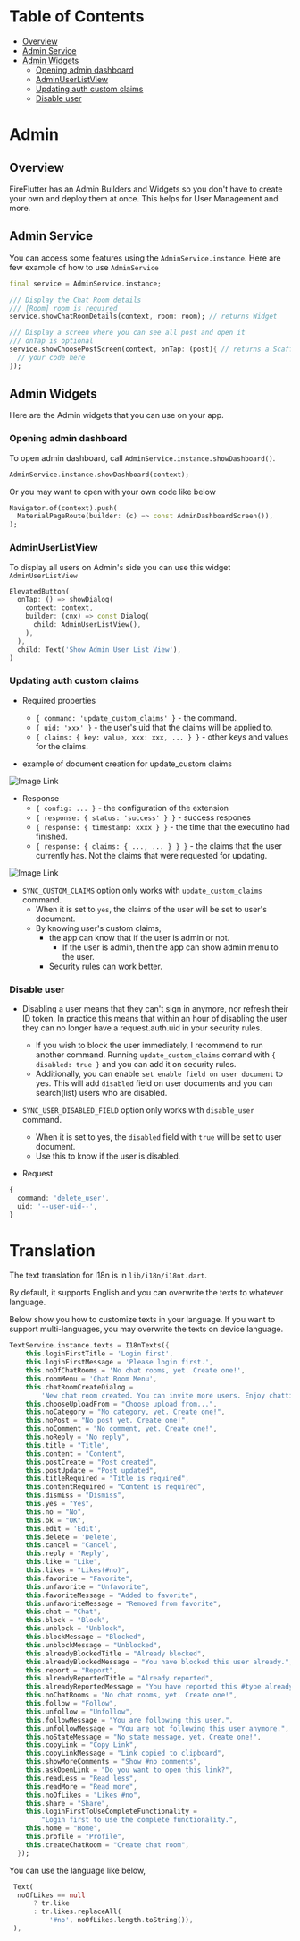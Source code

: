 # Table of Contents  


<!-- @import "[TOC]" {cmd="toc" depthFrom=2 depthTo=6 orderedList=false} -->
<!-- code_chunk_output -->
<!-- [toc] -->
- [Overview](#overview)
- [Admin Service](#admin-service)
- [Admin Widgets](#admin-widgets)
  - [Opening admin dashboard](#opening-admin-dashboard)
  - [AdminUserListView](#adminuserlistview)
  - [Updating auth custom claims](#updating-auth-custom-claims)
  - [Disable user](#disable-user)

<!-- /code_chunk_output -->

# Admin 

## Overview

FireFlutter has an Admin Builders and Widgets so you don't have to create your own and deploy them at once. This helps for User Management and more.

## Admin Service

You can access some features using the `AdminService.instance`. Here are few example of how to use `AdminService`

```dart
final service = AdminService.instance;

/// Display the Chat Room details
/// [Room] room is required
service.showChatRoomDetails(context, room: room); // returns Widget

/// Display a screen where you can see all post and open it
/// onTap is optional
service.showChoosePostScreen(context, onTap: (post){ // returns a Scaffold widget
  // your code here
});
```

## Admin Widgets
Here are the Admin widgets that you can use on your app.

### Opening admin dashboard

To open admin dashboard, call `AdminService.instance.showDashboard()`.

```dart
AdminService.instance.showDashboard(context);
```

Or you may want to open with your own code like below

```dart
Navigator.of(context).push(
  MaterialPageRoute(builder: (c) => const AdminDashboardScreen()),
);
```

### AdminUserListView
To display all users on Admin's side you can use this widget `AdminUserListView`

```dart
ElevatedButton(
  onTap: () => showDialog(
    context: context,
    builder: (cnx) => const Dialog(
      child: AdminUserListView(),
    ),
  ),
  child: Text('Show Admin User List View'),
)
```
<!-- TODO: Ask Sir Song if this is outdated -->
### Updating auth custom claims

- Required properties

  - `{ command: 'update_custom_claims' }` - the command.
  - `{ uid: 'xxx' }` - the user's uid that the claims will be applied to.
  - `{ claims: { key: value, xxx: xxx, ... } }` - other keys and values for the claims.

- example of document creation for update_custom claims

![Image Link](https://github.com/thruthesky/easy-extension/blob/main/docs/command-update_custom_claims_input.jpg?raw=true "This is image title")

- Response
  - `{ config: ... }` - the configuration of the extension
  - `{ response: { status: 'success' } }` - success respones
  - `{ response: { timestamp: xxxx } }` - the time that the executino had finished.
  - `{ response: { claims: { ..., ... } } }` - the claims that the user currently has. Not the claims that were requested for updating.

![Image Link](https://github.com/thruthesky/easy-extension/blob/main/docs/command-update_custom_claims_output.jpg?raw=true "This is image title")

- `SYNC_CUSTOM_CLAIMS` option only works with `update_custom_claims` command.
  - When it is set to `yes`, the claims of the user will be set to user's document.
  - By knowing user's custom claims,
    - the app can know that if the user is admin or not.
      - If the user is admin, then the app can show admin menu to the user.
    - Security rules can work better.

### Disable user

- Disabling a user means that they can't sign in anymore, nor refresh their ID token. In practice this means that within an hour of disabling the user they can no longer have a request.auth.uid in your security rules.

  - If you wish to block the user immediately, I recommend to run another command. Running `update_custom_claims` comand with `{ disabled: true }` and you can add it on security rules.
  - Additionally, you can enable `set enable field on user document` to yes. This will add `disabled` field on user documents and you can search(list) users who are disabled.

- `SYNC_USER_DISABLED_FIELD` option only works with `disable_user` command.

  - When it is set to yes, the `disabled` field with `true` will be set to user document.
  - Use this to know if the user is disabled.

- Request

```ts
{
  command: 'delete_user',
  uid: '--user-uid--',
}
```

<!-- - Warning! Once a user changes his displayName and photoUrl, `EasyChat.instance.updateUser()` must be called to update user information in easychat. -->

# Translation

The text translation for i18n is in `lib/i18n/i18nt.dart`.

By default, it supports English and you can overwrite the texts to whatever language.

Below show you how to customize texts in your language. If you want to support multi-languages, you may overwrite the texts on device language.

```dart
TextService.instance.texts = I18nTexts({
    this.loginFirstTitle = 'Login first',
    this.loginFirstMessage = 'Please login first.',
    this.noOfChatRooms = 'No chat rooms, yet. Create one!',
    this.roomMenu = 'Chat Room Menu',
    this.chatRoomCreateDialog =
        'New chat room created. You can invite more users. Enjoy chatting!',
    this.chooseUploadFrom = "Choose upload from...",
    this.noCategory = "No category, yet. Create one!",
    this.noPost = "No post yet. Create one!",
    this.noComment = "No comment, yet. Create one!",
    this.noReply = "No reply",
    this.title = "Title",
    this.content = "Content",
    this.postCreate = "Post created",
    this.postUpdate = "Post updated",
    this.titleRequired = "Title is required",
    this.contentRequired = "Content is required",
    this.dismiss = "Dismiss",
    this.yes = "Yes",
    this.no = "No",
    this.ok = "OK",
    this.edit = 'Edit',
    this.delete = 'Delete',
    this.cancel = "Cancel",
    this.reply = "Reply",
    this.like = "Like",
    this.likes = "Likes(#no)",
    this.favorite = "Favorite",
    this.unfavorite = "Unfavorite",
    this.favoriteMessage = "Added to favorite",
    this.unfavoriteMessage = "Removed from favorite",
    this.chat = "Chat",
    this.block = "Block",
    this.unblock = "Unblock",
    this.blockMessage = "Blocked",
    this.unblockMessage = "Unblocked",
    this.alreadyBlockedTitle = "Already blocked",
    this.alreadyBlockedMessage = "You have blocked this user already.",
    this.report = "Report",
    this.alreadyReportedTitle = "Already reported",
    this.alreadyReportedMessage = "You have reported this #type already.",
    this.noChatRooms = "No chat rooms, yet. Create one!",
    this.follow = "Follow",
    this.unfollow = "Unfollow",
    this.followMessage = "You are following this user.",
    this.unfollowMessage = "You are not following this user anymore.",
    this.noStateMessage = "No state message, yet. Create one!",
    this.copyLink = "Copy Link",
    this.copyLinkMessage = "Link copied to clipboard",
    this.showMoreComments = "Show #no comments",
    this.askOpenLink = "Do you want to open this link?",
    this.readLess = "Read less",
    this.readMore = "Read more",
    this.noOfLikes = "Likes #no",
    this.share = "Share",
    this.loginFirstToUseCompleteFunctionality =
        "Login first to use the complete functionality.",
    this.home = "Home",
    this.profile = "Profile",
    this.createChatRoom = "Create chat room",
  });
```

You can use the language like below,

```dart
 Text(
  noOfLikes == null
      ? tr.like
      : tr.likes.replaceAll(
          '#no', noOfLikes.length.toString()),
 ),
```

<!-- Disabling user -->